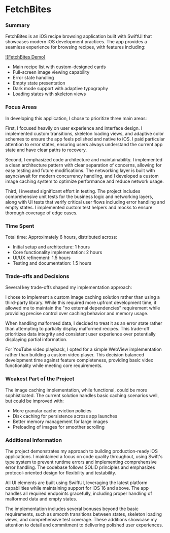# FetchBites

### Summary
FetchBites is an iOS recipe browsing application built with SwiftUI that showcases modern iOS development practices. The app provides a seamless experience for browsing recipes, with features including:

[![FetchBites Demo]](https://github.com/user-attachments/assets/222a9fef-46fa-4f4d-af62-a526eb940a0b)


- Main recipe list with custom-designed cards
- Full-screen image viewing capability
- Error state handling
- Empty state presentation
- Dark mode support with adaptive typography
- Loading states with skeleton views

### Focus Areas
In developing this application, I chose to prioritize three main areas:

First, I focused heavily on user experience and interface design. I implemented custom transitions, skeleton loading views, and adaptive color schemes to ensure the app feels polished and native to iOS. I paid particular attention to error states, ensuring users always understand the current app state and have clear paths to recovery.

Second, I emphasized code architecture and maintainability. I implemented a clean architecture pattern with clear separation of concerns, allowing for easy testing and future modifications. The networking layer is built with async/await for modern concurrency handling, and I developed a custom image caching system to optimize performance and reduce network usage.

Third, I invested significant effort in testing. The project includes comprehensive unit tests for the business logic and networking layers, along with UI tests that verify critical user flows including error handling and empty states. I implemented custom test helpers and mocks to ensure thorough coverage of edge cases.

### Time Spent
Total time: Approximately 6 hours, distributed across:
- Initial setup and architecture: 1 hours
- Core functionality implementation: 2 hours
- UI/UX refinement: 1.5 hours
- Testing and documentation: 1.5 hours

### Trade-offs and Decisions
Several key trade-offs shaped my implementation approach:

I chose to implement a custom image caching solution rather than using a third-party library. While this required more upfront development time, it allowed me to maintain the "no external dependencies" requirement while providing precise control over caching behavior and memory usage.

When handling malformed data, I decided to treat it as an error state rather than attempting to partially display malformed recipes. This trade-off prioritizes data integrity and consistent user experience over potentially displaying partial information.

For YouTube video playback, I opted for a simple WebView implementation rather than building a custom video player. This decision balanced development time against feature completeness, providing basic video functionality while meeting core requirements.

### Weakest Part of the Project
The image caching implementation, while functional, could be more sophisticated. The current solution handles basic caching scenarios well, but could be improved with:
- More granular cache eviction policies
- Disk caching for persistence across app launches
- Better memory management for large images
- Preloading of images for smoother scrolling

### Additional Information
The project demonstrates my approach to building production-ready iOS applications. I maintained a focus on code quality throughout, using Swift's type system to prevent runtime errors and implementing comprehensive error handling. The codebase follows SOLID principles and emphasizes protocol-oriented design for flexibility and testability.

All UI elements are built using SwiftUI, leveraging the latest platform capabilities while maintaining support for iOS 16 and above. The app handles all required endpoints gracefully, including proper handling of malformed data and empty states.

The implementation includes several bonuses beyond the basic requirements, such as smooth transitions between states, skeleton loading views, and comprehensive test coverage. These additions showcase my attention to detail and commitment to delivering polished user experiences.
